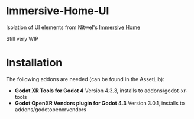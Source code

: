 # Immersive-Home-UI
Isolation of UI elements from Nitwel's [Immersive Home](https://github.com/Nitwel/Immersive-Home/tree/main)

Still very WIP

# Installation
The following addons are needed (can be found in the AssetLib):
- **Godot XR Tools for Godot 4** Version 4.3.3, installs to addons/godot-xr-tools
- **Godot OpenXR Vendors plugin for Godot 4.3** Version 3.0.1, installs to addons/godotopenxrvendors